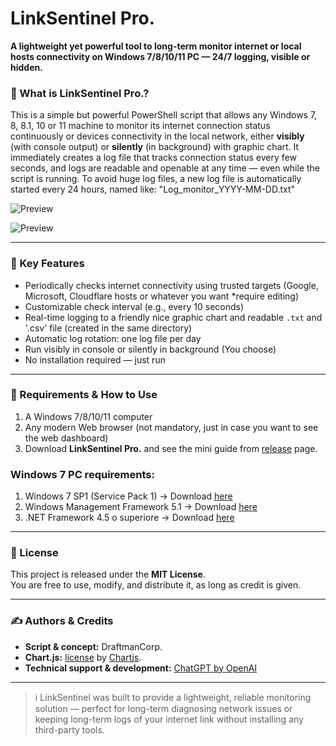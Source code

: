 # LinkSentinel Pro.
**A lightweight yet powerful tool to long-term monitor internet or local hosts connectivity on Windows 7/8/10/11 PC — 24/7 logging, visible or hidden.**

### 🧠 What is LinkSentinel Pro.?
This is a simple but powerful PowerShell script that allows any Windows 7, 8, 8.1, 10 or 11 machine to monitor its internet connection status continuously or devices connectivity in the local network, either **visibly** (with console output) or **silently** (in background) with graphic chart.
It immediately creates a log file that tracks connection status every few seconds, and logs are readable and openable at any time — even while the script is running.
To avoid huge log files, a new log file is automatically started every 24 hours, named like: "Log_monitor_YYYY-MM-DD.txt"

![Preview](https://github.com/DraftmanCorp/LinkSentinel-Pro./blob/main/Preview/0.1.2-l.jpg)

![Preview](https://github.com/DraftmanCorp/LinkSentinel-Pro./blob/main/Preview/0.1.2-d.jpg)

---

### 📝 Key Features
- Periodically checks internet connectivity using trusted targets (Google, Microsoft, Cloudflare hosts or whatever you want *require editing)
- Customizable check interval (e.g., every 10 seconds)
- Real-time logging to a friendly nice graphic chart and readable `.txt` and '.csv' file (created in the same directory)
- Automatic log rotation: one log file per day
- Run visibly in console or silently in background (You choose)
- No installation required — just run

---

### 🚀 Requirements & How to Use
1. A Windows 7/8/10/11 computer
2. Any modern Web browser (not mandatory, just in case you want to see the web dashboard)
3. Download **LinkSentinel Pro.** and see the mini guide from [release](https://github.com/DraftmanCorp/LinkSentinel-Pro./releases) page.

### Windows 7 PC requirements:
1. Windows 7 SP1 (Service Pack 1) -> Download [here](https://www.catalog.update.microsoft.com/Search.aspx?q=KB976932)
2. Windows Management Framework 5.1 -> Download [here](https://www.microsoft.com/en-us/download/details.aspx?id=54616)
3. .NET Framework 4.5 o superiore -> Download [here](https://www.microsoft.com/it-it/download/details.aspx?id=30653)

---

### 📄 License
This project is released under the **MIT License**.  
You are free to use, modify, and distribute it, as long as credit is given.

---

### ✍️ Authors & Credits
- **Script & concept:** DraftmanCorp.
- **Chart.js:** [license](https://github.com/chartjs/Chart.js/blob/master/LICENSE.md) by [Chartjs](https://github.com/chartjs/Chart.js).
- **Technical support & development:** [ChatGPT by OpenAI](https://openai.com/chatgpt)

---

> ℹ️ LinkSentinel was built to provide a lightweight, reliable monitoring solution — perfect for long-term diagnosing network issues or keeping long-term logs of your internet link without installing any third-party tools.
